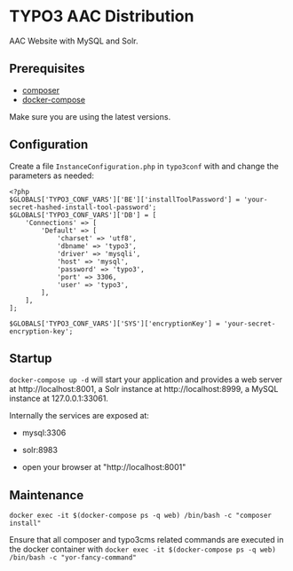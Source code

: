 # TYPO3 AAC Distribution

AAC Website with MySQL and Solr.

## Prerequisites

* [composer](https://getcomposer.org/download/)
* [docker-compose](https://docs.docker.com/compose/install/)

Make sure you are using the latest versions.

## Configuration

Create a file ```InstanceConfiguration.php``` in ```typo3conf``` with and change the parameters as needed:

```$php
<?php
$GLOBALS['TYPO3_CONF_VARS']['BE']['installToolPassword'] = 'your-secret-hashed-install-tool-password';
$GLOBALS['TYPO3_CONF_VARS']['DB'] = [
    'Connections' => [
        'Default' => [
            'charset' => 'utf8',
            'dbname' => 'typo3',
            'driver' => 'mysqli',
            'host' => 'mysql',
            'password' => 'typo3',
            'port' => 3306,
            'user' => 'typo3',
        ],
    ],
];

$GLOBALS['TYPO3_CONF_VARS']['SYS']['encryptionKey'] = 'your-secret-encryption-key';

```

## Startup

```docker-compose up -d``` will start your application and provides a web server at http://localhost:8001, a Solr instance
at http://localhost:8999, a MySQL instance at 127.0.0.1:33061.

Internally the services are exposed at:

* mysql:3306
* solr:8983

* open your browser at "http://localhost:8001"

## Maintenance

```docker exec -it $(docker-compose ps -q web) /bin/bash -c "composer install"```

Ensure that all composer and typo3cms related commands are executed in the docker container with ```docker exec -it $(docker-compose ps -q web) /bin/bash -c "yor-fancy-command"```
